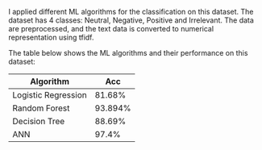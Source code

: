 
I applied different ML algorithms for the classification on this dataset. The dataset has 4 classes:  Neutral, Negative, Positive and Irrelevant.
The data are preprocessed, and the text data is converted to numerical representation using tfidf.

The table below shows the ML algorithms and their performance on this dataset:

| Algorithm | Acc |
|----------|------|
|Logistic Regression| 81.68%|
|Random Forest | 93.894%|
|Decision Tree | 88.69%|
|ANN | 97.4%|
